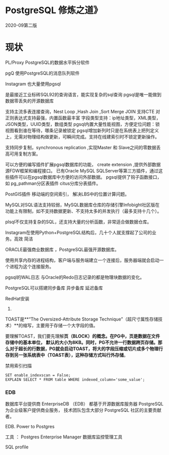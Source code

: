 # PostgreSQL 修炼之道》

2020-09第二版 

# 现状

PL/Proxy  PostgreSQL的数据水平拆分软件

pgQ 使用PostgreSQL的消息队列软件

Instagram 也大量使用pgsql

是最接近工业标砖SQL92的查询语言，能实现复杂的sql查询
pgsql是唯一能做到数据零丢失的开源数据库



支持主流多表连接查询，Nest Loop ,Hash Join ,Sort Merge JOIN
支持CTE
对正则表达式支持最强，内置函数最丰富
字段类型支持：ip地址类型，XML类型，JSON类型，UUID类型，数组类型
pgsql内置大量性能视图，方便定位问题：锁视图看到谁在等待，哪条记录被锁定
pgsql增加新列时只是在系统表上把列定义上，无需对物理结构做更新，可瞬间完成。支持在线建索引时不锁定更新操作。

支持同步复制，synchronous replication ,实现Master 和 Slave之间的零数据丢高可用复制方案。

可以方便的编写插件扩展pgsql数据库的功能， create extension ,提供外部数据源FDW框架和编程接口。
已有Oracle MySQL SQLServer等第三方插件，通过这些插件可以在pgsql数据库中方便的访问外部数据。
pgsql提供了钩子函数接口，如 pg_pathman分区表插件 citus分库分表插件。

PostGIS插件  移动端的空间索引， 解决LBS中的位置计算问题。


MySQL对SQL语法支持较弱，MySQL数据库仓库的存储引擎Infobight社区版在功能上有限制，如不支持数据更新、不支持太多的并发执行（最多支持十几个）。

plsql不仅支持复杂的SQL，还支持大量的分析函数，非常适合做数据仓库。

Instagram在使用Python+PostgreSQL结构后，几十个人就支撑起了公司的业务。高效 简洁 

ORACLE最强商业数据库 ，PostgreSQL最强开源数据库。

使用共享内存的进程结构，客户端与服务端建立一个连接后，服务器端就会启动一个进程为这个连接服务。

pgsql的WAL日志 与Oracle的Redo日志记录的都是物理块数据的变化。

PostgreSQL可以搭建同步备库  异步备库 延迟备库

RedHat安装 

1. 




TOAST是**“The Oversized-Attribute Storage Technique”（超尺寸属性存储技术）**的缩写，主要用于存储一个大字段的值。

要理解TOAST，我们要先理解**页（BLOCK）**的概念。在PG中，页是数据在文件存储中的基本单位， 默认的大小为8KB。同时，PG不允许一行数据跨页存储。那么对于超长的行数据，PG就会启动TOAST，将大的字段压缩或切片成多个物理行存到另一张系统表中（**TOAST表**），这种存储方式叫**行外存储**。



禁用索引扫描 

```
SET enable_indexscan = False;
EXPLAIN SELECT * FROM table WHERE indexed_column='some_value';
```





### EDB

数据库平台提供商 EnterpriseDB （EDB）  都基于开源数据库服务器 PostgreSQL 为企业级客户提供商业服务， 技术团队包含大部分 PostgreSQL 社区的主要贡献者。 

EDB. Power to Postgres

工具 ： Postgres Enterprise Manager 数据库监控管理工具 

SQL profile  



